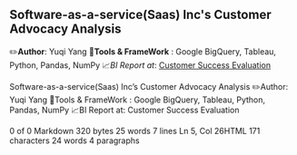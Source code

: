 
## Software-as-a-service(Saas) Inc's Customer Advocacy Analysis
:pencil2:**Author**: Yuqi Yang
:wrench:**Tools & FrameWork** : Google BigQuery, Tableau, Python, Pandas, NumPy
:chart_with_upwards_trend:*BI Report at*: [Customer Success Evaluation](https://www.canva.com/design/DAF1agqmbvs/LDiHYr87Q94XF63osru53g/edit)


Software-as-a-service(Saas) Inc’s Customer Advocacy Analysis
✏️Author: Yuqi Yang
🔧Tools & FrameWork : Google BigQuery, Tableau, Python, Pandas, NumPy
📈BI Report at: Customer Success Evaluation

0 of 0
Markdown 320 bytes 25 words 7 lines Ln 5, Col 26HTML 171 characters 24 words 4 paragraphs
